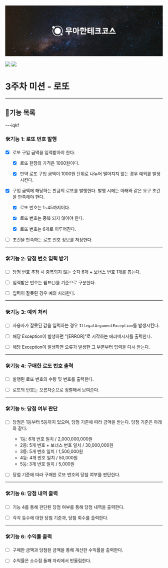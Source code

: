 
![](woowacourse.jpg)

![](https://img.shields.io/badge/java-17-blue.svg)
![](https://img.shields.io/badge/precourse-week3-green.svg)
# 3주차 미션 - 로또

---
## 🎯기능 목록

---iqkf
### 🛠️기능 1: 로또 번호 발행
- [X] 로또 구입 금액을 입력받아야 한다.
  - [X] 로또 한장의 가격은 1000원이다.
  - [X] 만약 로또 구입 금액이 1000원 단위로 나누어 떨어지지 않는 경우 예외를 발생시킨다.


- [X] 구입 금액에 해당하는 만큼의 로또를 발행한다. 발행 시에는 아래와 같은 요구 조건을 만족해야 한다.
    - [X] 로또 번호는 1~45까지이다.
    - [X] 로또 번호는 중복 되지 않아야 한다.
    - [X] 로또 번호는 6개로 이루어진다.
  

- [ ] 조건을 만족하는 로또 번호 정보를 저장한다.
---
### 🛠️기능 2: 당첨 번호 입력 받기
- [ ] 당첨 번호 추첨 시 중복되지 않는 숫자 6개 + 보너스 번호 1개를 뽑는다.


- [ ] 입력받은 번호는 쉼표(,)를 기준으로 구분한다.  


- [ ] 입력이 잘못된 경우 예외 처리한다.
---
### 🛠️기능 3: 예외 처리

- [ ] 사용자가 잘못된 값을 입력하는 경우 `IllegalArgumentException`를 발생시킨다.


- [ ] 해당 Exception이 발생하면 "[ERROR]"로 시작하는 에러메시지를 출력한다.
  

- [ ] 해당 Exception이 발생하면 오류가 발생한 그 부분부터 입력을 다시 받는다.
---
### 🛠️기능 4: 구매한 로또 번호 출력
- [ ] 발행된 로또 번호의 수량 및 번호를 출력한다.


- [ ] 로또의 번호는 오름차순으로 정렬해서 보여준다.

---
### 🛠️기능 5: 당첨 여부 판단
- [ ] 당첨은 1등부터 5등까지 있으며, 당첨 기준에 따라 금액을 받는다. 당첨 기준은 아래와 같다.
  - 1등: 6개 번호 일치 / 2,000,000,000원
  - 2등: 5개 번호 + 보너스 번호 일치 / 30,000,000원
  - 3등: 5개 번호 일치 / 1,500,000원
  - 4등: 4개 번호 일치 / 50,000원
  - 5등: 3개 번호 일치 / 5,000원


- [ ] 당첨 기준에 따라 구매한 로또 번호의 당첨 여부를 판단한다.
---

### 🛠️기능 6: 당첨 내역 출력

- [ ] 기능 4를 통해 판단된 당첨 여부를 통해 당첨 내역을 출력한다.


- [ ] 각각 등수에 대한 당첨 기준과, 당첨 회수를 출력한다.

---

### 🛠️기능 6: 수익률 출력

- [ ] 구매한 금액과 당첨된 금액을 통해 계산한 수익률을 출력한다.


- [ ] 수익률은 소수점 둘째 자리에서 반올림한다.

